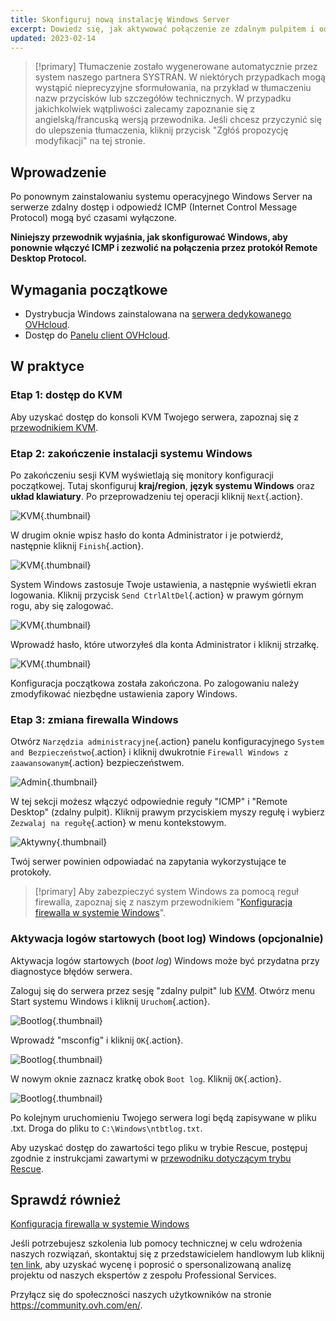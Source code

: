 ```yaml
---
title: Skonfiguruj nową instalację Windows Server
excerpt: Dowiedz się, jak aktywować połączenie ze zdalnym pulpitem i odpowiedź ICMP
updated: 2023-02-14
---
```


> [!primary]
> Tłumaczenie zostało wygenerowane automatycznie przez system naszego partnera SYSTRAN. W niektórych przypadkach mogą wystąpić nieprecyzyjne sformułowania, na przykład w tłumaczeniu nazw przycisków lub szczegółów technicznych. W przypadku jakichkolwiek wątpliwości zalecamy zapoznanie się z angielską/francuską wersją przewodnika. Jeśli chcesz przyczynić się do ulepszenia tłumaczenia, kliknij przycisk "Zgłóś propozycję modyfikacji" na tej stronie.
> 

## Wprowadzenie

Po ponownym zainstalowaniu systemu operacyjnego Windows Server na serwerze zdalny dostęp i odpowiedź ICMP (Internet Control Message Protocol) mogą być czasami wyłączone.

**Niniejszy przewodnik wyjaśnia, jak skonfigurować Windows, aby ponownie włączyć ICMP i zezwolić na połączenia przez protokół Remote Desktop Protocol.**

## Wymagania początkowe

- Dystrybucja Windows zainstalowana na [serwera dedykowanego OVHcloud](https://www.ovhcloud.com/pl/bare-metal/).
- Dostęp do [Panelu client OVHcloud](https://www.ovh.com/auth/?action=gotomanager&from=https://www.ovh.pl/&ovhSubsidiary=pl).

## W praktyce

### Etap 1: dostęp do KVM

Aby uzyskać dostęp do konsoli KVM Twojego serwera, zapoznaj się z [przewodnikiem KVM](/pages/bare_metal_cloud/dedicated_servers/using_ipmi_on_dedicated_servers#korzystanie-z-kvm-przez-przegladarke-internetowa-tylko-dla-najnowszych-serwerow).

### Etap 2: zakończenie instalacji systemu Windows

Po zakończeniu sesji KVM wyświetlają się monitory konfiguracji początkowej. Tutaj skonfiguruj **kraj/region**, **język systemu Windows** oraz **układ klawiatury**. Po przeprowadzeniu tej operacji kliknij `Next`{.action}.

![KVM](images/setup-03.png){.thumbnail}

W drugim oknie wpisz hasło do konta Administrator i je potwierdź, następnie kliknij `Finish`{.action}.

![KVM](images/setup-04.png){.thumbnail}

System Windows zastosuje Twoje ustawienia, a następnie wyświetli ekran logowania. Kliknij przycisk `Send CtrlAltDel`{.action} w prawym górnym rogu, aby się zalogować.

![KVM](images/setup-05.png){.thumbnail}

Wprowadź hasło, które utworzyłeś dla konta Administrator i kliknij strzałkę.

![KVM](images/setup-06.png){.thumbnail}

Konfiguracja początkowa została zakończona. Po zalogowaniu należy zmodyfikować niezbędne ustawienia zapory Windows.

### Etap 3: zmiana firewalla Windows

Otwórz `Narzędzia administracyjne`{.action} panelu konfiguracyjnego `System and Bezpieczeństwo`{.action} i kliknij dwukrotnie `Firewall Windows z zaawansowanym`{.action} bezpieczeństwem.

![Admin](images/windows4.png){.thumbnail}

W tej sekcji możesz włączyć odpowiednie reguły "ICMP" i "Remote Desktop" (zdalny pulpit). Kliknij prawym przyciskiem myszy regułę i wybierz `Zezwalaj na regułę`{.action} w menu kontekstowym.

![Aktywny](images/windows5.png){.thumbnail}

Twój serwer powinien odpowiadać na zapytania wykorzystujące te protokoły.

> [!primary]
> Aby zabezpieczyć system Windows za pomocą reguł firewalla, zapoznaj się z naszym przewodnikiem "[Konfiguracja firewalla w systemie Windows](/pages/bare_metal_cloud/dedicated_servers/activate-port-firewall-soft-win)".
>

### Aktywacja logów startowych (boot log) Windows (opcjonalnie)

Aktywacja logów startowych (*boot log*) Windows może być przydatna przy diagnostyce błędów serwera.

Zaloguj się do serwera przez sesję "zdalny pulpit" lub [KVM](/pages/bare_metal_cloud/dedicated_servers/using_ipmi_on_dedicated_servers#korzystanie-z-kvm-przez-przegladarke-internetowa-tylko-dla-najnowszych-serwerow). Otwórz menu Start systemu Windows i kliknij `Uruchom`{.action}.

![Bootlog](images/windowsboot1.png){.thumbnail}

Wprowadź "msconfig" i kliknij `OK`{.action}.

![Bootlog](images/windowsboot2.png){.thumbnail}

W nowym oknie zaznacz kratkę obok `Boot log`. Kliknij `OK`{.action}.

![Bootlog](images/windowsboot3.png){.thumbnail}

Po kolejnym uruchomieniu Twojego serwera logi będą zapisywane w pliku .txt. Droga do pliku to `C:\Windows\ntbtlog.txt`.

Aby uzyskać dostęp do zawartości tego pliku w trybie Rescue, postępuj zgodnie z instrukcjami zawartymi w [przewodniku dotyczącym trybu Rescue](/pages/bare_metal_cloud/dedicated_servers/rescue_mode).

## Sprawdź również

[Konfiguracja firewalla w systemie Windows](/pages/bare_metal_cloud/dedicated_servers/activate-port-firewall-soft-win)

Jeśli potrzebujesz szkolenia lub pomocy technicznej w celu wdrożenia naszych rozwiązań, skontaktuj się z przedstawicielem handlowym lub kliknij [ten link](https://www.ovhcloud.com/pl/professional-services/), aby uzyskać wycenę i poprosić o spersonalizowaną analizę projektu od naszych ekspertów z zespołu Professional Services.

Przyłącz się do społeczności naszych użytkowników na stronie <https://community.ovh.com/en/>.
